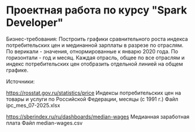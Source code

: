 # Проектная работа по курсу "Spark Developer"

Бизнес-требования:
Построить графики сравнительного роста индекса потребительских цен и мединанной зарплаты в разрезе по отраслям.
По верикали - значения, отнормированные к январю 2020 года.
По горизонтали - год и месяц.
Каждая отрасль, общее по все отраслям и индекс потребительских цен отобразить отдельной линией на общем графике.

Источники:

https://rosstat.gov.ru/statistics/price
Индексы потребительских цен на товары и услуги по Российской Федерации, месяцы (с 1991 г.)
Файл ipc_mes_07-2025.xlsx

https://sberindex.ru/ru/dashboards/median-wages
Медианная заработная плата
Файл median-wages.csv
